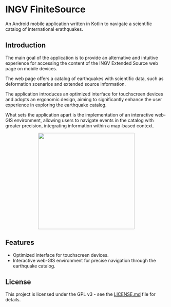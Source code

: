 # INGV FiniteSource

An Android mobile application written in Kotlin to navigate a scientific catalog of international
erathquakes.

## Introduction

The main goal of the application is to provide an alternative and intuitive experience for accessing
the content of the INGV Extended Source web page on mobile devices.

The web page offers a catalog of earthquakes with scientific data, such as deformation scenarios and
extended source information.

The application introduces an optimized interface for touchscreen devices and adopts an ergonomic
design, aiming to significantly enhance the user experience in exploring the earthquake catalog.

What sets the application apart is the implementation of an interactive web-GIS environment,
allowing users to navigate events in the catalog with greater precision, integrating information
within a map-based context.

<p align="center">
  <img src="https://github.com/salvi-1883208/FiniteSource/assets/62235561/80697ece-ba33-4071-8c93-0cbdf288ba73" width="300">
</p>

## Features

- Optimized interface for touchscreen devices.
- Interactive web-GIS environment for precise navigation through the earthquake catalog.

## License

This project is licensed under the GPL v3 - see the [LICENSE.md](LICENSE) file for details.
